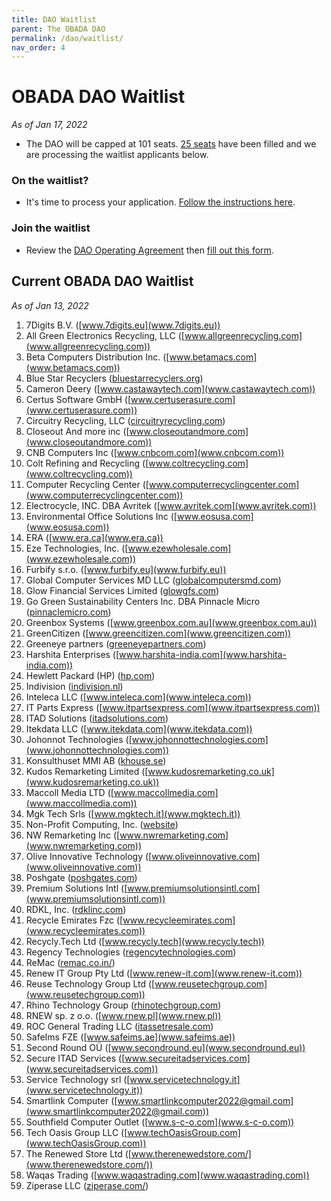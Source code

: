 ```yaml
--- 
title: DAO Waitlist
parent: The OBADA DAO
permalink: /dao/waitlist/
nav_order: 4
---
```


# OBADA DAO Waitlist
_As of Jan 17, 2022_
* The DAO will be capped at 101 seats.  [25 seats](../dao/members/) have been filled and we are processing the waitlist applicants below.

### On the waitlist?
* It's time to process your application. [Follow the instructions here](../dao/membership-application).
 
### Join the waitlist
* Review the [DAO Operating Agreement](https://www.dropbox.com/s/17hgdbl4e5mkuvw/OBADA%20DAO%2C%20LLC%20Operating%20Agreement%20%281.3.2022%29%20-%20Final.pdf?dl=0) then [fill out this form](https://docs.google.com/forms/d/e/1FAIpQLSdr-6CT7zsobF4J65jG_kUxmuCI3_-jGANKRbdbrv8WUzLO5g/viewform).

## Current OBADA DAO Waitlist
_As of Jan 13, 2022_
1. 7Digits B.V. ([www.7digits.eu](www.7digits.eu))
2. All Green Electronics Recycling, LLC ([www.allgreenrecycling.com](www.allgreenrecycling.com))
3. Beta Computers Distribution Inc. ([www.betamacs.com](www.betamacs.com))
4. Blue Star Recyclers ([bluestarrecyclers.org](bluestarrecyclers.org))
5. Cameron Deery ([www.castawaytech.com](www.castawaytech.com))
6. Certus Software GmbH ([www.certuserasure.com](www.certuserasure.com))
7. Circuitry Recycling, LLC ([circuitryrecycling.com](circuitryrecycling.com))
8. Closeout And more inc ([www.closeoutandmore.com](www.closeoutandmore.com))
9. CNB Computers Inc  ([www.cnbcom.com](www.cnbcom.com))
10. Colt Refining and Recycling ([www.coltrecycling.com](www.coltrecycling.com))
11. Computer Recycling Center ([www.computerrecyclingcenter.com](www.computerrecyclingcenter.com))
12. Electrocycle, INC. DBA Avritek ([www.avritek.com](www.avritek.com))
13. Environmental Office Solutions Inc ([www.eosusa.com](www.eosusa.com))
14. ERA ([www.era.ca](www.era.ca))
15. Eze Technologies, Inc. ([www.ezewholesale.com](www.ezewholesale.com))
16. Furbify s.r.o. ([www.furbify.eu](www.furbify.eu))
17. Global Computer Services MD LLC  ([globalcomputersmd.com](globalcomputersmd.com))
18. Glow Financial Services Limited ([glowgfs.com](glowgfs.com))
19. Go Green Sustainability Centers Inc. DBA Pinnacle Micro ([pinnaclemicro.com](pinnaclemicro.com))
20. Greenbox Systems  ([www.greenbox.com.au](www.greenbox.com.au))
21. GreenCitizen ([www.greencitizen.com](www.greencitizen.com))
22. Greeneye partners  ([greeneyepartners.com](greeneyepartners.com))
23. Harshita Enterprises  ([www.harshita-india.com](www.harshita-india.com))
24. Hewlett Packard (HP) ([hp.com](hp.com))
25. Indivision  ([indivision.nl](indivision.nl))
26. Inteleca LLC ([www.inteleca.com](www.inteleca.com))
27. IT Parts Express ([www.itpartsexpress.com](www.itpartsexpress.com))
28. ITAD Solutions ([itadsolutions.com](itadsolutions.com))
29. Itekdata LLC ([www.itekdata.com](www.itekdata.com))
30. Johonnot Technologies ([www.johonnottechnologies.com](www.johonnottechnologies.com))
31. Konsulthuset MMI AB ([khouse.se](khouse.se))
32. Kudos Remarketing Limited  ([www.kudosremarketing.co.uk](www.kudosremarketing.co.uk))
33. Maccoll Media LTD ([www.maccollmedia.com](www.maccollmedia.com))
34. Mgk Tech Srls ([www.mgktech.it](www.mgktech.it))
35. Non-Profit Computing, Inc. ([website](www.idealist.org/en/nonprofit/0a31242e863d4f648a6c6fdca1bba210-non-profit-computing-inc-a-nonprofit-organization-new-york))
36. NW Remarketing Inc ([www.nwremarketing.com](www.nwremarketing.com))
37. Olive Innovative Technology ([www.oliveinnovative.com](www.oliveinnovative.com))
38. Poshgate ([poshgates.com](poshgates.com))
39. Premium Solutions Intl ([www.premiumsolutionsintl.com](www.premiumsolutionsintl.com))
40. RDKL, Inc. ([rdklinc.com](rdklinc.com))
41. Recycle Emirates Fzc ([www.recycleemirates.com](www.recycleemirates.com))
42. Recycly.Tech Ltd ([www.recycly.tech](www.recycly.tech))
43. Regency Technologies ([regencytechnologies.com](regencytechnologies.com))
44. ReMac ([remac.co.in/](remac.co.in/))
45. Renew IT Group Pty Ltd ([www.renew-it.com](www.renew-it.com))
46. Reuse Technology Group Ltd ([www.reusetechgroup.com](www.reusetechgroup.com))
47. Rhino Technology Group ([rhinotechgroup.com](rhinotechgroup.com))
48. RNEW sp. z o.o. ([www.rnew.pl](www.rnew.pl))
49. ROC General Trading LLC ([itassetresale.com](itassetresale.com))
50. SafeIms FZE ([www.safeims.ae](www.safeims.ae))
51. Second Round OÜ ([www.secondround.eu](www.secondround.eu))
52. Secure ITAD Services ([www.secureitadservices.com](www.secureitadservices.com))
53. Service Technology srl ([www.servicetechnology.it](www.servicetechnology.it))
54. Smartlink Computer ([www.smartlinkcomputer2022@gmail.com](www.smartlinkcomputer2022@gmail.com))
55. Southfield Computer Outlet ([www.s-c-o.com](www.s-c-o.com))
56. Tech Oasis Group LLC ([www.techOasisGroup.com](www.techOasisGroup.com))
57. The Renewed Store Ltd ([www.therenewedstore.com/](www.therenewedstore.com/))
58. Waqas Trading  ([www.waqastrading.com](www.waqastrading.com))
59. Ziperase LLC ([ziperase.com/](ziperase.com/))
